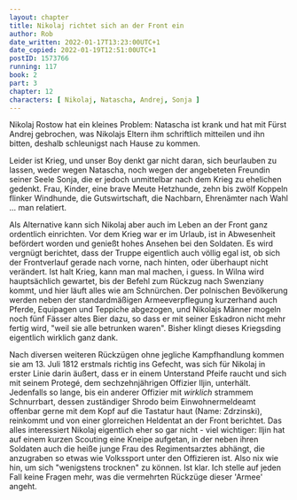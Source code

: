 ```yaml
---
layout: chapter
title: Nikolaj richtet sich an der Front ein
author: Rob
date_written: 2022-01-17T13:23:00UTC+1
date_copied: 2022-01-19T12:51:00UTC+1
postID: 1573766
running: 117
book: 2
part: 3
chapter: 12
characters: [ Nikolaj, Natascha, Andrej, Sonja ]
---
```

Nikolaj Rostow hat ein kleines Problem: Natascha ist krank und hat mit Fürst Andrej gebrochen, was Nikolajs Eltern ihm schriftlich mitteilen und ihn bitten, deshalb schleunigst nach Hause zu kommen.

Leider ist Krieg, und unser Boy denkt gar nicht daran, sich beurlauben zu lassen, weder wegen Natascha, noch wegen der angebeteten Freundin seiner Seele Sonja, die er jedoch unmittelbar nach dem Krieg zu ehelichen gedenkt. Frau, Kinder, eine brave Meute Hetzhunde, zehn bis zwölf Koppeln flinker Windhunde, die Gutswirtschaft, die Nachbarn, Ehrenämter nach Wahl ... man relatiert.

Als Alternative kann sich Nikolaj aber auch im Leben an der Front ganz ordentlich einrichten. Vor dem Krieg war er im Urlaub, ist in Abwesenheit befördert worden und genießt hohes Ansehen bei den Soldaten. Es wird vergnügt berichtet, dass der Truppe eigentlich auch völlig egal ist, ob sich der Frontverlauf gerade nach vorne, nach hinten, oder überhaupt nicht verändert. Ist halt Krieg, kann man mal machen, i guess. In Wilna wird hauptsächlich gewartet, bis der Befehl zum Rückzug nach Swenziany kommt, und hier läuft alles wie am Schnürchen. Der polnischen Bevölkerung werden neben der standardmäßigen Armeeverpflegung kurzerhand auch Pferde, Equipagen und Teppiche abgezogen, und Nikolajs Männer mogeln noch fünf Fässer altes Bier dazu, so dass er mit seiner Eskadron nicht mehr fertig wird, "weil sie alle betrunken waren". Bisher klingt dieses Kriegsding eigentlich wirklich ganz dank.

Nach diversen weiteren Rückzügen ohne jegliche Kampfhandlung kommen sie am 13. Juli 1812 erstmals richtig ins Gefecht, was sich für Nikolaj in erster Linie darin äußert, dass er in einem Unterstand Pfeife raucht und sich mit seinem Protegé, dem sechzehnjährigen Offizier Iljin, unterhält. Jedenfalls so lange, bis ein anderer Offizier mit *wirklich* strammem Schnurrbart, dessen zuständiger Shrodo beim Einwohnermeldeamt offenbar gerne mit dem Kopf auf die Tastatur haut (Name: Zdrzinski), reinkommt und von einer glorreichen Heldentat an der Front berichtet. Das alles interessiert Nikolaj eigentlich eher so gar nicht - viel wichtiger: Iljin hat auf einem kurzen Scouting eine Kneipe aufgetan, in der neben ihren Soldaten auch die heiße junge Frau des Regimentsarztes abhängt, die anzugraben so etwas wie Volkssport unter den Offizieren ist. Also nix wie hin, um sich "wenigstens trocknen" zu können. Ist klar. Ich stelle auf jeden Fall keine Fragen mehr, was die vermehrten Rückzüge dieser 'Armee' angeht.